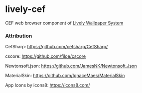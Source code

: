 # lively-cef

CEF web browser component of [Lively Wallpaper System ](https://github.com/rocksdanister/lively)

### Attribution
CefSharp: https://github.com/cefsharp/CefSharp/

cscore: https://github.com/filoe/cscore

Newtonsoft.json: https://github.com/JamesNK/Newtonsoft.Json

MaterialSkin: https://github.com/IgnaceMaes/MaterialSkin

App Icons by icons8: https://icons8.com/
